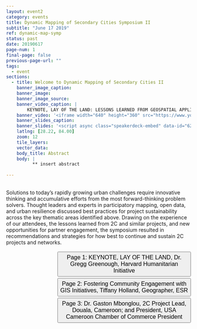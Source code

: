 ```yaml
---
layout: event2
category: events
title: Dynamic Mapping of Secondary Cities Symposium II
subtitle: "June 17 2019"
ref: dynamic-map-symp
status: past
date: 20190617
page-num: 1
final-page: false
previous-page-url: ""
tags:
  - event
sections:
  - title: Welcome to Dynamic Mapping of Secondary Cities II
    banner_image_caption: 
    banner_image: 
    banner_image_source: 
    banner_video_caption: |
        KEYNOTE, LAY OF THE LAND: LESSONS LEARNED FROM GEOSPATIAL APPLICATIONS IN THE HUMANITARIAN ENTERPRISE
    banner_video: '<iframe width="640" height="360" src="https://www.youtube.com/embed/X8BxcZ9Cp7Q" frameborder="0" allowfullscreen></iframe>'
    banner_slides_caption: 
    banner_slides: '<script async class="speakerdeck-embed" data-id="6282c16a12ab4990aac48b734568f856" data-ratio="1.33333333333333" src="//speakerdeck.com/assets/embed.js"></script>'
    latlng: [28.22, 84.00]
    zoom: 12
    tile_layers:
    vector_data:
    body_title: Abstract
    body: |
          ** insert abstract
 
---
```


<div style="text-align:center;"></div>
<br>
<div>
Solutions to today’s rapidly growing urban challenges require innovative thinking and accumulative efforts from the most forward-thinking problem solvers. Thought leaders and experts in participatory mapping, open data, and urban resilience discussed best practices for project sustainability across the key thematic areas identified above. Drawing on the experience of our attendees, the lessons learned from 2C and similar projects, and new opportunities for partner engagement, the symposium resulted in recommendations and strategies
for how best to continue and sustain 2C projects and networks.
</div>
<br>
<div style="text-align:center;margin-left: 140px;">
    <div style="display: inline-block; text-align: left">
        <a href="{{ site.baseurl }}/events/dynamic-map-symp2.html"><button type="button" class="btn btn-default3" style="font-size:16px;padding:5px;margin-bottom:4px"><i class="fa"></i>Page 1: KEYNOTE, LAY OF THE LAND, Dr. Gregg Greenough, Harvard Humanitarian Initiative</button></a>
        <br>
        <a href="{{ site.baseurl }}/events/dynamic-map-symp2-page-2.html"><button type="button" class="btn btn-default3" style="font-size:16px;padding:5px;margin-bottom:4px"><i class="fa"></i>Page 2: Fostering Community Engagement with GIS Initiatives, Tiffany Holland, Geographer, ESR</button></a>
        <br>
        <a href="{{ site.baseurl }}/events/dynamic-map-symp2-page-3.html"><button type="button" class="btn btn-default3" style="font-size:16px;padding:5px;margin-bottom:4px"><i class="fa"></i>Page 3:  Dr. Gaston Mbonglou, 2C Project Lead, Douala, Cameroon; and President, USA Cameroon Chamber of Commerce President</button></a>
    </div>
</div>
<br>
